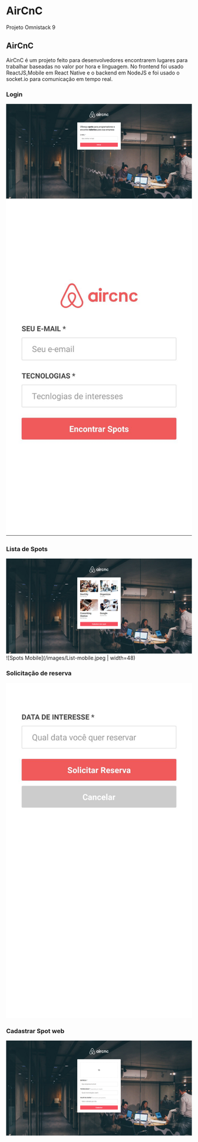 # AirCnC
Projeto Omnistack 9

## AirCnC

AirCnC é um projeto feito para desenvolvedores encontrarem lugares para trabalhar baseadas no valor por hora e linguagem.
No frontend foi usado ReactJS,Mobile em React Native e o backend em NodeJS e foi usado o socket.io para comunicação em tempo real.

### Login 

![Login Web](/images/login-web.png) 
![Login Mobile](/images/login-mobile.jpeg)

### Lista de Spots

![Spots Web](/images/list-web.png) 
![Spots Mobile](/images/List-mobile.jpeg | width=48)

### Solicitação de reserva 

![Reserva Mobile](/images/reserva-mobile.jpeg)

### Cadastrar Spot web

![Spots Web](/images/cadastrar-spot-web.png) 